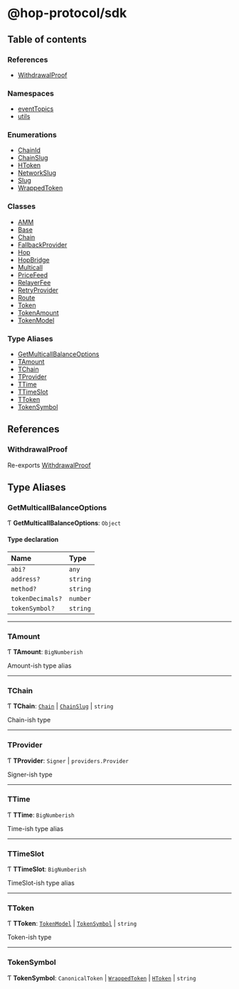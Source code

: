 # @hop-protocol/sdk

## Table of contents

### References

- [WithdrawalProof](modules.md#withdrawalproof)

### Namespaces

- [eventTopics](modules/eventTopics.md)
- [utils](modules/utils.md)

### Enumerations

- [ChainId](enums/ChainId.md)
- [ChainSlug](enums/ChainSlug.md)
- [HToken](enums/HToken.md)
- [NetworkSlug](enums/NetworkSlug.md)
- [Slug](enums/Slug.md)
- [WrappedToken](enums/WrappedToken.md)

### Classes

- [AMM](classes/AMM.md)
- [Base](classes/Base.md)
- [Chain](classes/Chain.md)
- [FallbackProvider](classes/FallbackProvider.md)
- [Hop](classes/Hop.md)
- [HopBridge](classes/HopBridge.md)
- [Multicall](classes/Multicall.md)
- [PriceFeed](classes/PriceFeed.md)
- [RelayerFee](classes/RelayerFee.md)
- [RetryProvider](classes/RetryProvider.md)
- [Route](classes/Route.md)
- [Token](classes/Token.md)
- [TokenAmount](classes/TokenAmount.md)
- [TokenModel](classes/TokenModel.md)

### Type Aliases

- [GetMulticallBalanceOptions](modules.md#getmulticallbalanceoptions)
- [TAmount](modules.md#tamount)
- [TChain](modules.md#tchain)
- [TProvider](modules.md#tprovider)
- [TTime](modules.md#ttime)
- [TTimeSlot](modules.md#ttimeslot)
- [TToken](modules.md#ttoken)
- [TokenSymbol](modules.md#tokensymbol)

## References

### <a id="withdrawalproof" name="withdrawalproof"></a> WithdrawalProof

Re-exports [WithdrawalProof](classes/utils.WithdrawalProof.md)

## Type Aliases

### <a id="getmulticallbalanceoptions" name="getmulticallbalanceoptions"></a> GetMulticallBalanceOptions

Ƭ **GetMulticallBalanceOptions**: `Object`

#### Type declaration

| Name | Type |
| :------ | :------ |
| `abi?` | `any` |
| `address?` | `string` |
| `method?` | `string` |
| `tokenDecimals?` | `number` |
| `tokenSymbol?` | `string` |

___

### <a id="tamount" name="tamount"></a> TAmount

Ƭ **TAmount**: `BigNumberish`

Amount-ish type alias

___

### <a id="tchain" name="tchain"></a> TChain

Ƭ **TChain**: [`Chain`](classes/Chain.md) \| [`ChainSlug`](enums/ChainSlug.md) \| `string`

Chain-ish type

___

### <a id="tprovider" name="tprovider"></a> TProvider

Ƭ **TProvider**: `Signer` \| `providers.Provider`

Signer-ish type

___

### <a id="ttime" name="ttime"></a> TTime

Ƭ **TTime**: `BigNumberish`

Time-ish type alias

___

### <a id="ttimeslot" name="ttimeslot"></a> TTimeSlot

Ƭ **TTimeSlot**: `BigNumberish`

TimeSlot-ish type alias

___

### <a id="ttoken" name="ttoken"></a> TToken

Ƭ **TToken**: [`TokenModel`](classes/TokenModel.md) \| [`TokenSymbol`](modules.md#tokensymbol) \| `string`

Token-ish type

___

### <a id="tokensymbol" name="tokensymbol"></a> TokenSymbol

Ƭ **TokenSymbol**: `CanonicalToken` \| [`WrappedToken`](enums/WrappedToken.md) \| [`HToken`](enums/HToken.md) \| `string`
